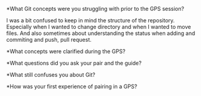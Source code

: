 *What Git concepts were you struggling with prior to the GPS session?

I was a bit confused to keep in mind the structure of the repository. Especially when I wanted to change directory and when I wanted to move files. 
And also sometimes about understanding the status when adding and commiting and push, pull request.

*What concepts were clarified during the GPS?


*What questions did you ask your pair and the guide?


*What still confuses you about Git?


*How was your first experience of pairing in a GPS?